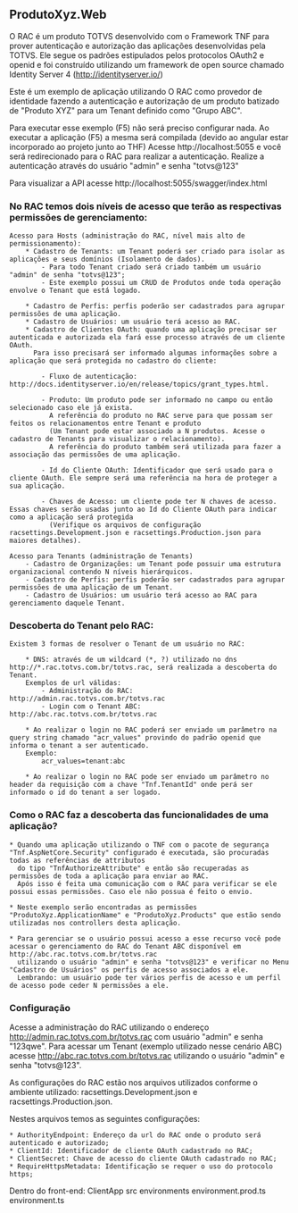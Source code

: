 ## ProdutoXyz.Web

O RAC é um produto TOTVS desenvolvido com o Framework TNF para prover autenticação e autorização das aplicações desenvolvidas pela TOTVS.
Ele segue os padrões estipulados pelos protocolos OAuth2 e openid e foi construído utilizando um framework de open source chamado
Identity Server 4 (http://identityserver.io/)

Este é um exemplo de aplicação utilizando O RAC como provedor de identidade fazendo a autenticação e autorização de um produto batizado de
"Produto XYZ" para um Tenant definido como "Grupo ABC".

Para executar esse exemplo (F5) não será preciso configurar nada.
Ao executar a aplicação (F5) a mesma será compilada (devido ao angular estar incorporado ao projeto junto ao THF)
Acesse http://localhost:5055 e você será redirecionado para o RAC para realizar a autenticação.
Realize a autenticação através do usuário "admin" e senha "totvs@123"

Para visualizar a API acesse http://localhost:5055/swagger/index.html

### No RAC temos dois níveis de acesso que terão as respectivas permissões de gerenciamento:
	Acesso para Hosts (administração do RAC, nível mais alto de permissionamento):
		* Cadastro de Tenants: um Tenant poderá ser criado para isolar as aplicações e seus domínios (Isolamento de dados).
			- Para todo Tenant criado será criado também um usuário "admin" de senha "totvs@123";
			- Este exemplo possui um CRUD de Produtos onde toda operação envolve o Tenant que está logado.

		* Cadastro de Perfis: perfis poderão ser cadastrados para agrupar permissões de uma aplicação.
		* Cadastro de Usuários: um usuário terá acesso ao RAC.
		* Cadastro de Clientes OAuth: quando uma aplicação precisar ser autenticada e autorizada ela fará esse processo através de um cliente OAuth.
		  Para isso precisará ser informado algumas informações sobre a aplicação que será protegida no cadastro do cliente:

			- Fluxo de autenticação: http://docs.identityserver.io/en/release/topics/grant_types.html.
			
			- Produto: Um produto pode ser informado no campo ou então selecionado caso ele já exista. 
			  A referência do produto no RAC serve para que possam ser feitos os relacionamentos entre Tenant e produto 
			  (Um Tenant pode estar associado a N produtos. Acesse o cadastro de Tenants para visualizar o relacionamento).
			  A referência do produto também será utilizada para fazer a associação das permissões de uma aplicação.

			- Id do Cliente OAuth: Identificador que será usado para o cliente OAuth. Ele sempre será uma referência na hora de proteger a sua aplicação.

			- Chaves de Acesso: um cliente pode ter N chaves de acesso. Essas chaves serão usadas junto ao Id do Cliente OAuth para indicar como a aplicação será protegida 
			  (Verifique os arquivos de configuração racsettings.Development.json e racsettings.Production.json para maiores detalhes).

	Acesso para Tenants (administração de Tenants)
		- Cadastro de Organizações: um Tenant pode possuir uma estrutura organizacional contendo N níveis hierárquicos.
		- Cadastro de Perfis: perfis poderão ser cadastrados para agrupar permissões de uma aplicação de um Tenant.
		- Cadastro de Usuários: um usuário terá acesso ao RAC para gerenciamento daquele Tenant.

### Descoberta do Tenant pelo RAC:
	Existem 3 formas de resolver o Tenant de um usuário no RAC:

		* DNS: através de um wildcard (*, ?) utilizado no dns http://*.rac.totvs.com.br/totvs.rac, será realizada a descoberta do Tenant. 
		Exemplos de url válidas:
			- Administração do RAC: http://admin.rac.totvs.com.br/totvs.rac
			- Login com o Tenant ABC: http://abc.rac.totvs.com.br/totvs.rac

		* Ao realizar o login no RAC poderá ser enviado um parâmetro na query string chamado "acr_values" provindo do padrão openid que informa o tenant a ser autenticado.
		Exemplo:
			acr_values=tenant:abc

		* Ao realizar o login no RAC pode ser enviado um parâmetro no header da requisição com a chave "Tnf.TenantId" onde perá ser informado o id do tenant a ser logado.

### Como o RAC faz a descoberta das funcionalidades de uma aplicação?
	
	* Quando uma aplicação utilizando o TNF com o pacote de segurança "Tnf.AspNetCore.Security" configurado é executada, são procuradas todas as referências de attributos
	  do tipo "TnfAuthorizeAttribute" e então são recuperadas as permissões de toda a aplicação para enviar ao RAC.
	  Após isso é feita uma comunicação com o RAC para verificar se ele possui essas permissões. Caso ele não possua é feito o envio.

	* Neste exemplo serão encontradas as permissões "ProdutoXyz.ApplicationName" e "ProdutoXyz.Products" que estão sendo utilizadas nos controllers desta aplicação.

	* Para gerenciar se o usuário possui acesso a esse recurso você pode acessar o gerenciamento do RAC do Tenant ABC disponível em http://abc.rac.totvs.com.br/totvs.rac
	  utilizando o usuário "admin" e senha "totvs@123" e verificar no Menu "Cadastro de Usuários" os perfis de acesso associados a ele.
	  Lembrando: um usuário pode ter vários perfis de acesso e um perfil de acesso pode ceder N permissões a ele.

### Configuração

Acesse a administração do RAC utilizando o endereço http://admin.rac.totvs.com.br/totvs.rac com usuário "admin" e senha "123qwe".
Para acessar um Tenant (exemplo utilizado nesse cenário ABC) acesse http://abc.rac.totvs.com.br/totvs.rac utilizando o usuário "admin" e senha "totvs@123".

As configurações do RAC estão nos arquivos utilizados conforme o ambiente utilizado:
		racsettings.Development.json e 
		racsettings.Production.json.

Nestes arquivos temos as seguintes configurações:
  
	* AuthorityEndpoint: Endereço da url do RAC onde o produto será autenticado e autorizado;
	* ClientId: Identificador de cliente OAuth cadastrado no RAC;
	* ClientSecret: Chave de acesso do cliente OAuth cadastrado no RAC;
	* RequireHttpsMetadata: Identificação se requer o uso do protocolo https;

Dentro do front-end:
	ClientApp
		src
			environments
				environment.prod.ts
				environment.ts